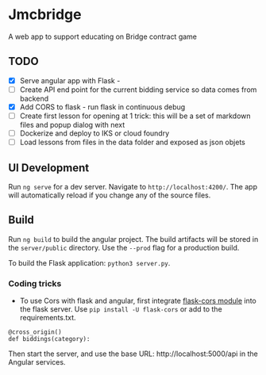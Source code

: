 # Jmcbridge

A web app to support educating on Bridge contract game

## TODO
* [x] Serve angular app with Flask - 
* [ ] Create API end point for the current bidding service so data comes from backend
* [x] Add CORS to flask - run flask in continuous debug
* [ ] Create first lesson for opening at 1 trick: this will be a set of markdown files and popup dialog with next
* [ ] Dockerize and deploy to IKS or cloud foundry 
* [ ] Load lessons from files in the data folder and exposed as json objets

## UI Development 

Run `ng serve` for a dev server. Navigate to `http://localhost:4200/`. The app will automatically reload if you change any of the source files.

## Build

Run `ng build` to build the angular project. The build artifacts will be stored in the `server/public` directory. Use the `--prod` flag for a production build.

To build the Flask application: `python3 server.py`. 

### Coding tricks

* To use Cors with flask and angular, first integrate [flask-cors module](https://flask-cors.readthedocs.io/en/latest) into the flask server. Use `pip install -U flask-cors` or add to the requirements.txt. 
 ```
 @cross_origin()
 def biddings(category):

 ```
 Then start the server, and use the base URL: http://localhost:5000/api in the Angular services.